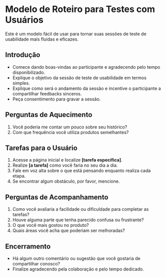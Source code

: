 # Modelo de Roteiro para Testes com Usuários

Este é um modelo fácil de usar para tornar suas sessões de teste de usabilidade mais fluidas e eficazes.

## Introdução

- Comece dando boas-vindas ao participante e agradecendo pelo tempo disponibilizado.
- Explique o objetivo da sessão de teste de usabilidade em termos simples.
- Explique como será o andamento da sessão e incentive o participante a compartilhar feedbacks sinceros.
- Peça consentimento para gravar a sessão.

## Perguntas de Aquecimento

1. Você poderia me contar um pouco sobre seu histórico?
2. Com que frequência você utiliza produtos semelhantes?

## Tarefas para o Usuário

1. Acesse a página inicial e localize **[tarefa específica]**.
2. Realize **[a tarefa]** como você faria no seu dia a dia.
3. Fale em voz alta sobre o que está pensando enquanto realiza cada etapa.
4. Se encontrar algum obstáculo, por favor, mencione.

## Perguntas de Acompanhamento

1. Como você avaliaria a facilidade ou dificuldade para completar as tarefas?
2. Houve alguma parte que tenha parecido confusa ou frustrante?
3. O que você mais gostou no produto?
4. Quais áreas você acha que poderiam ser melhoradas?

## Encerramento

- Há algum outro comentário ou sugestão que você gostaria de compartilhar conosco?
- Finalize agradecendo pela colaboração e pelo tempo dedicado.
